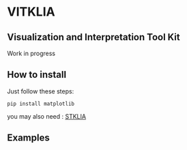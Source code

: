 # VITKLIA
## Visualization and Interpretation Tool Kit 

Work in progress

## How to install

Just follow these steps:
```
pip install matplotlib
```

you may also need : [STKLIA](https://github.com/Chaanks/stklia/)

## Examples 
